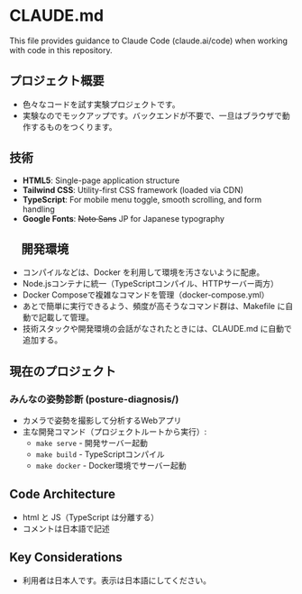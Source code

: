 # CLAUDE.md

This file provides guidance to Claude Code (claude.ai/code) when working with code in this repository.

## プロジェクト概要

- 色々なコードを試す実験プロジェクトです。
- 実験なのでモックアップです。バックエンドが不要で、一旦はブラウザで動作するものをつくります。

## 技術

- **HTML5**: Single-page application structure
- **Tailwind CSS**: Utility-first CSS framework (loaded via CDN)
- **TypeScript**: For mobile menu toggle, smooth scrolling, and form handling
- **Google Fonts**: ~~Noto Sans~~ JP for Japanese typography

## 　開発環境

- コンパイルなどは、Docker を利用して環境を汚さないように配慮。
- Node.jsコンテナに統一（TypeScriptコンパイル、HTTPサーバー両方）
- Docker Composeで複雑なコマンドを管理（docker-compose.yml）
- あとで簡単に実行できるよう、頻度が高そうなコマンド群は、Makefile に自動で記載して管理。
- 技術スタックや開発環境の会話がなされたときには、CLAUDE.md に自動で追加する。

## 現在のプロジェクト

### みんなの姿勢診断 (posture-diagnosis/)
- カメラで姿勢を撮影して分析するWebアプリ
- 主な開発コマンド（プロジェクトルートから実行）:
  - `make serve` - 開発サーバー起動
  - `make build` - TypeScriptコンパイル
  - `make docker` - Docker環境でサーバー起動

## Code Architecture

- html と JS（TypeScript は分離する）
- コメントは日本語で記述

## Key Considerations

- 利用者は日本人です。表示は日本語にしてください。
